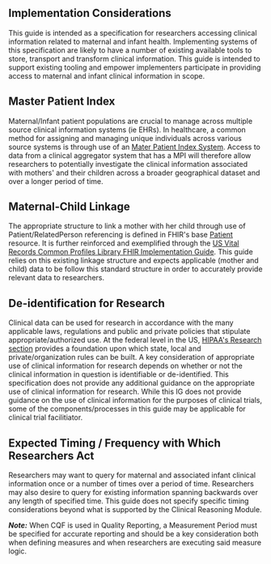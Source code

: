 ## Implementation Considerations
This guide is intended as a specification for researchers accessing clinical information related to maternal and infant health. Implementing systems of this specification are likely to have a number of existing available tools to store, transport and transform clinical information. This guide is intended to support existing tooling and empower implementers participate in providing access to maternal and infant clinical information in scope. 

## Master Patient Index
Maternal/Infant patient populations are crucial to manage across multiple source clinical information systems (ie EHRs). In healthcare, a common method for assigning and managing unique individuals across various source systems is through use of an [Mater Patient Index System](http://hl7.org/fhir/2018Sep/patient.html#match). Access to data from a clinical aggregator system that has a MPI will therefore allow researchers to potentially investigate the clinical information associated with mothers' and their children across a broader geographical dataset and over a longer period of time. 

## Maternal-Child Linkage
The appropriate structure to link a mother with her child through use of Patient/RelatedPerson referencing is defined in FHIR's base [Patient](http://hl7.org/fhir/2018Sep/patient.html#maternity) resource. It is further reinforced and exemplified through the [US Vital Records Common Profiles Library FHIR Implementation Guide](http://hl7.org/fhir/us/vr-common-library/STU1). This guide relies on this existing linkage structure and expects applicable (mother and child) data to be follow this standard structure in order to accurately provide relevant data to researchers. 


## De-identification for Research
Clinical data can be used for research in accordance with the many applicable laws, regulations and public and private policies that stipulate appropriate/authorized use. At the federal level in the US, [HIPAA's Research section](https://www.hhs.gov/hipaa/for-professionals/special-topics/research/index.html) provides a foundation upon which state, local and private/organization rules can be built. A key consideration of appropriate use of clinical information for research depends on whether or not the clinical information in question is identifiable or de-identified. This specification does not provide any additional guidance on the appropriate use of clinical information for research. While this IG does not provide guidance on the use of clinical information for the purposes of clinical trials, some of the components/processes in this guide may be applicable for clinical trial facilitiator. 

## Expected Timing / Frequency with Which Researchers Act
Researchers may want to query for maternal and associated infant clinical information once or a number of times over a period of time. Researchers may also desire to query for existing information spanning backwards over any length of specified time. This guide does not specify specific timing considerations beyond what is supported by the Clinical Reasoning Module. 

<b><i>Note:</i></b> When CQF is used in Quality Reporting, a Measurement Period must be specified for accurate reporting and should be a key consideration both when defining measures and when researchers are executing said measure logic.